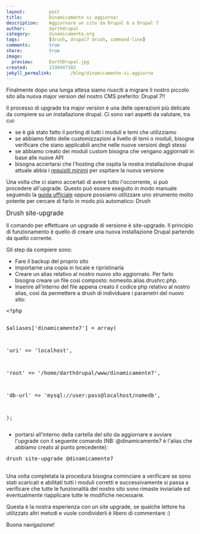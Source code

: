 ```yaml
---
layout: 		post
title: 			Dinamicamente si aggiorna!
description: 	Aggiornare un sito da Drupal 6 a Drupal 7
author: 		darthdrupal
category: 		dinamicamente.org
tags: 			[drush, drupal7 drush, command-line]
comments: 		true
share: 			true
image:			
  preview:      DarthDrupal.jpg
created: 		1330447182
jekyll_permalink:		/blog/dinamicamente-si-aggiorna
---
```


<p>Finalmente dopo una lunga attesa siamo riusciti a migrare il nostro piccolo sito alla nuova major version del nostro CMS preferito: Drupal 7!!</p><p><!--break-->Il processo di upgrade tra major version è una delle operazioni più delicate da compiere su un installazione drupal. Ci sono vari aspetti da valutare, tra cui:</p><ul><li>se è già stato fatto il porting di tutti i moduli e temi che utilizziamo</li><li>se abbiamo fatto delle customizzazioni a livello di temi o moduli, bisogna verificare che siano applicabili anche nelle nuove versioni degli stessi</li><li>se abbiamo creato dei moduli custom bisogna che vengano aggiornati in base alle nuove API</li><li>bisogna accertarsi che l'hosting che ospita la nostra installazione drupal attuale abbia i <a href="http://drupal.org/requirements">requisiti minimi</a> per ospitare la nuova versione</li></ul><p>Una volta che ci siamo accertati di avere tutto l'occorrente, si può procedere all'upgrade. Questo può essere eseguito in modo manuale seguendo la <a href="http://drupal.org/documentation/upgrade/6/7">guida ufficiale</a>&nbsp;oppure possiamo utilizzare uno strumento molto potente per cercare di farlo in modo più automatico: Drush</p><p><big>Drush site-upgrade</big></p><p>Il comando per effettuare un upgrade di versione è site-upgrade. Il principio di funzionamento è quello di creare una nuova installazione Drupal partendo da quello corrente.</p><p>Gli step da compiere sono:</p><ul><li>Fare il backup del proprio sito</li><li>Importarne una copia in locale e ripristinarla</li><li>Creare un alias relativo al nostro nuovo sito aggiornato. Per farlo bisogna creare un file così composto: nomesito.alias.drushrc.php.</li><li>Inserire all'interno del file appena creato il codice php relativo al nostro alias, così da permettere a drush di individuare i parametri del nuovo sito:</li></ul>
<pre language="php">&lt;?php


$aliases['dinamicamente7'] = array(

  'uri' =&gt; 'localhost',

  'root' =&gt; '/home/darthdrupal/www/dinamicamente7',

  'db-url' =&gt; 'mysql://user:pass@localhost/nomedb',

);</pre>
<ul><li>portarsi all'interno della cartella del sito da aggiornare e avviare l'upgrade con il seguente comando (NB: @dinamicamente7 è l'alias che abbiamo creato al punto precedente):</li></ul>
<pre language="bash">drush site-upgrade @dinamicamente7

</pre>
<p>Una volta completata la procedura bisogna cominciare a verificare se sono stati scaricati e abilitati&nbsp;tutti i moduli corretti e successivamente si passa a verificare che tutte le funzionalità del nostro sito sono rimaste inviariate ed eventualmente riapplicare tutte le modifiche necessarie.</p><p>Questa è la nostra esperienza con un site upgrade, se qualche lettore ha utilizzato altri metodi e vuole condividerli è libero di commentare :)</p><p>Buona navigazione!</p>
